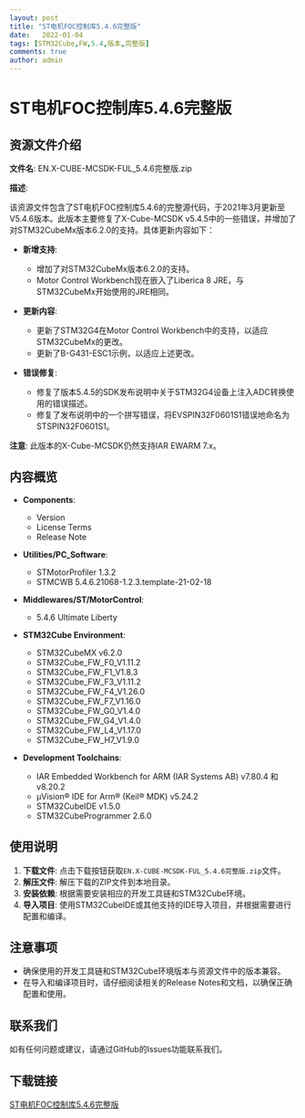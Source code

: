 ```yaml
---
layout: post
title: "ST电机FOC控制库5.4.6完整版"
date:   2022-01-04
tags: [STM32Cube,FW,5.4,版本,完整版]
comments: true
author: admin
---
```

# ST电机FOC控制库5.4.6完整版

## 资源文件介绍

**文件名**: EN.X-CUBE-MCSDK-FUL_5.4.6完整版.zip

**描述**: 

该资源文件包含了ST电机FOC控制库5.4.6的完整源代码，于2021年3月更新至V5.4.6版本。此版本主要修复了X-Cube-MCSDK v5.4.5中的一些错误，并增加了对STM32CubeMx版本6.2.0的支持。具体更新内容如下：

- **新增支持**: 
  - 增加了对STM32CubeMx版本6.2.0的支持。
  - Motor Control Workbench现在嵌入了Liberica 8 JRE，与STM32CubeMx开始使用的JRE相同。

- **更新内容**:
  - 更新了STM32G4在Motor Control Workbench中的支持，以适应STM32CubeMx的更改。
  - 更新了B-G431-ESC1示例，以适应上述更改。

- **错误修复**:
  - 修复了版本5.4.5的SDK发布说明中关于STM32G4设备上注入ADC转换使用的错误描述。
  - 修复了发布说明中的一个拼写错误，将EVSPIN32F0601S1错误地命名为STSPIN32F0601S1。

**注意**: 此版本的X-Cube-MCSDK仍然支持IAR EWARM 7.x。

## 内容概览

- **Components**:
  - Version
  - License Terms
  - Release Note

- **Utilities/PC_Software**:
  - STMotorProfiler 1.3.2
  - STMCWB 5.4.6.21068-1.2.3.template-21-02-18

- **Middlewares/ST/MotorControl**:
  - 5.4.6 Ultimate Liberty

- **STM32Cube Environment**:
  - STM32CubeMX v6.2.0
  - STM32Cube_FW_F0_V1.11.2
  - STM32Cube_FW_F1_V1.8.3
  - STM32Cube_FW_F3_V1.11.2
  - STM32Cube_FW_F4_V1.26.0
  - STM32Cube_FW_F7_V1.16.0
  - STM32Cube_FW_G0_V1.4.0
  - STM32Cube_FW_G4_V1.4.0
  - STM32Cube_FW_L4_V1.17.0
  - STM32Cube_FW_H7_V1.9.0

- **Development Toolchains**:
  - IAR Embedded Workbench for ARM (IAR Systems AB) v7.80.4 和 v8.20.2
  - μVision® IDE for Arm® (Keil® MDK) v5.24.2
  - STM32CubeIDE v1.5.0
  - STM32CubeProgrammer 2.6.0

## 使用说明

1. **下载文件**: 点击下载按钮获取`EN.X-CUBE-MCSDK-FUL_5.4.6完整版.zip`文件。
2. **解压文件**: 解压下载的ZIP文件到本地目录。
3. **安装依赖**: 根据需要安装相应的开发工具链和STM32Cube环境。
4. **导入项目**: 使用STM32CubeIDE或其他支持的IDE导入项目，并根据需要进行配置和编译。

## 注意事项

- 确保使用的开发工具链和STM32Cube环境版本与资源文件中的版本兼容。
- 在导入和编译项目时，请仔细阅读相关的Release Notes和文档，以确保正确配置和使用。

## 联系我们

如有任何问题或建议，请通过GitHub的Issues功能联系我们。

## 下载链接

[ST电机FOC控制库5.4.6完整版](https://pan.quark.cn/s/8766ac28760b)